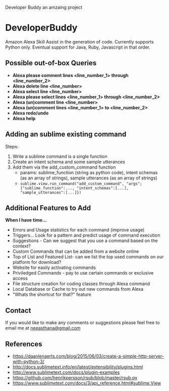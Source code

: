 Developer Buddy an amzaing project
# DeveloperBuddy
Amazon Alexa Skill Assist in the generation of code. Currently supports Python only. Eventual support for Java, Ruby, Javascript in that order. 

## Possible out-of-box Queries

- **Alexa please comment lines <line_number_1> through <line_number_2>**
- **Alexa delete line <line_number>**
- **Alexa select line <line_number>**
- **Alexa please select lines <line_number_1> through <line_number_2>**
- **Alexa (un)comment line <line_number>**
- **Alexa (un)comment lines <line_number_1> to <line_number_2>**
- **Alexa redo/undo**
- **Alexa help**

## Adding an sublime existing command

Steps:
1. Write a sublime command is a single function
1. Create an intent schema and some sample utterances
1. Add them via the add_custom_command function
	- params: sublime_function (string as python code), intent schemas (as an array of strings), sample utterances (as an array of strings)
	- `sublime.view.run_command("add_custom_command", "args";{"sublime_function":..., "intent_schemas":[...], "sample_utterances":[...]})`

## Additional Features to Add
**When I have time...**
- Errors and Usage statistics for each command (improve usage)
- Triggers... Look for a pattern and predict usage of command execution
- Suggestions - Can we suggest that you use a command based on the context?
- Custom Commands that can be added from a website online
- Top of List and Featured List- can we list the top used commands on our platform for download?
- Website for easily activating commands
- Priviledged Commands - pay to use certain commands or exclusive access
- File structure creation for coding classes through Alexa command
- Local Database or Cache to try out new commands from Alexa
- "Whats the shortcut for that?" feature

## Contact

If you would like to make any comments or suggestions please feel free to email me at neeasthana@gmail.com

## References 

- https://daanlenaerts.com/blog/2015/06/03/create-a-simple-http-server-with-python-3/
- http://docs.sublimetext.info/en/latest/extensibility/plugins.html
- http://www.sublimetext.com/docs/plugin-examples
- https://github.com/henrikpersson/rsub/blob/master/rsub.py
- https://www.sublimetext.com/docs/3/api_reference.html#sublime.View
